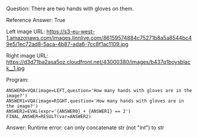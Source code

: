 Question: There are two hands with gloves on them.

Reference Answer: True

Left image URL: https://s3-eu-west-1.amazonaws.com/images.linnlive.com/86159574884c75271b8a5a8544bc49e5/1ec72ad8-5aca-4b87-ada6-7cc8f1ac1109.jpg

Right image URL: https://d3d71ba2asa5oz.cloudfront.net/43000380/images/b437q1boysblack__1.jpg

Program:

```
ANSWER0=VQA(image=LEFT,question='How many hands with gloves are in the image?')
ANSWER1=VQA(image=RIGHT,question='How many hands with gloves are in the image?')
ANSWER2=EVAL(expr='{ANSWER0} + {ANSWER1} == 2')
FINAL_ANSWER=RESULT(var=ANSWER2)
```
Answer: Runtime error: can only concatenate str (not "int") to str

